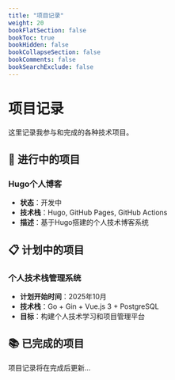```yaml
---
title: "项目记录"
weight: 20
bookFlatSection: false
bookToc: true
bookHidden: false
bookCollapseSection: false
bookComments: false
bookSearchExclude: false
---
```


# 项目记录

这里记录我参与和完成的各种技术项目。

## 🚀 进行中的项目

### Hugo个人博客
- **状态**：开发中
- **技术栈**：Hugo, GitHub Pages, GitHub Actions
- **描述**：基于Hugo搭建的个人技术博客系统

## 📋 计划中的项目

### 个人技术栈管理系统
- **计划开始时间**：2025年10月
- **技术栈**：Go + Gin + Vue.js 3 + PostgreSQL
- **目标**：构建个人技术学习和项目管理平台

## 📚 已完成的项目

项目记录将在完成后更新...
